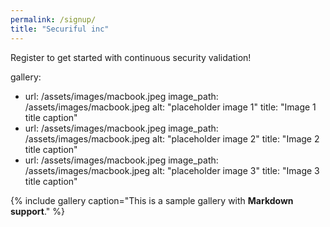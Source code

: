 ```yaml
---
permalink: /signup/
title: "Securiful inc"
---
```


Register to get started with continuous security validation!

gallery:
  - url: /assets/images/macbook.jpeg
    image_path: /assets/images/macbook.jpeg
    alt: "placeholder image 1"
    title: "Image 1 title caption"
  - url: /assets/images/macbook.jpeg
    image_path: /assets/images/macbook.jpeg
    alt: "placeholder image 2"
    title: "Image 2 title caption"
  - url: /assets/images/macbook.jpeg
    image_path: /assets/images/macbook.jpeg
    alt: "placeholder image 3"
    title: "Image 3 title caption"


{% include gallery caption="This is a sample gallery with **Markdown support**." %}